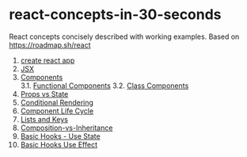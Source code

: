 # react-concepts-in-30-seconds

React concepts concisely described with working examples. Based on https://roadmap.sh/react

1.  [create react app](create-react-app.md)
2.  [JSX](JSX.md)
3.  [Components](Components.md)  
    3.1. [Functional Components](components-functional-components.md)
    3.2. [Class Components](components-class-components.md)
4.  [Props vs State](Props-vs-State.md)
5.  [Conditional Rendering](Conditional-Rendering.md)
6.  [Component Life Cycle](Component-Life-Cycle.md)
7.  [Lists and Keys](Lists-and-Keys.md)
8.  [Composition-vs-Inheritance](Composition-vs-Inheritance.md)
9.  [Basic Hooks - Use State](Basic-Hooks-Use-State.md)
10. [Basic Hooks Use Effect](Basic-Hooks-Use-Effect.md)
